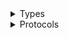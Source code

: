 <details>
<summary>Types</summary>

  - [KinesisVideoSignalingClient](/aws-sdk-swift/reference/0.x/AWSKinesisVideoSignaling/KinesisVideoSignalingClient)
  - [KinesisVideoSignalingClient.KinesisVideoSignalingClientConfiguration](/aws-sdk-swift/reference/0.x/AWSKinesisVideoSignaling/KinesisVideoSignalingClient.KinesisVideoSignalingClientConfiguration)
  - [KinesisVideoSignalingClientLogHandlerFactory](/aws-sdk-swift/reference/0.x/AWSKinesisVideoSignaling/KinesisVideoSignalingClientLogHandlerFactory)
  - [KinesisVideoSignalingClientTypes](/aws-sdk-swift/reference/0.x/AWSKinesisVideoSignaling/KinesisVideoSignalingClientTypes)

</details>

<details>
<summary>Protocols</summary>

  - [KinesisVideoSignalingClientProtocol](/aws-sdk-swift/reference/0.x/AWSKinesisVideoSignaling/KinesisVideoSignalingClientProtocol)

</details>
